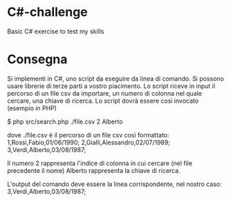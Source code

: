 # C#-challenge
Basic C# exercise to test my skills

# Consegna
Si implementi in C#, uno script da eseguire da linea di comando.
Si possono usare librerie di terze parti a vostro piacimento.
Lo script riceve in input il percorso di un file csv da importare, un numero di colonna nel quale cercare, una chiave di ricerca.
Lo script dovrà essere così invocato (esempio in PHP)

$ php src/search.php ./file.csv 2 Alberto

dove ./file.csv è il percorso di un file csv così formattato:
1,Rossi,Fabio,01/06/1990;
2,Gialli,Alessandro,02/07/1989;
3,Verdi,Alberto,03/08/1987;

Il numero 2 rappresenta l'indice di colonna in cui cercare (nel file precedente il nome)
Alberto rappresenta la chiave di ricerca.

L'output del comando deve essere la linea corrispondente, nel nostro caso:
3,Verdi,Alberto,03/08/1987;